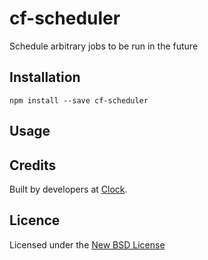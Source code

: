 # cf-scheduler

Schedule arbitrary jobs to be run in the future

## Installation

    npm install --save cf-scheduler

## Usage

## Credits
Built by developers at [Clock](http://clock.co.uk).

## Licence
Licensed under the [New BSD License](http://opensource.org/licenses/bsd-license.php)
